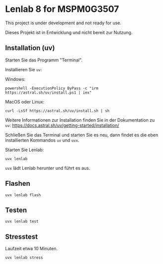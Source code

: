 # Lenlab 8 for MSPM0G3507

This project is under development and not ready for use.

Dieses Projekt ist in Entwicklung und nicht bereit zur Nutzung.

## Installation (uv)

Starten Sie das Programm "Terminal".

Installieren Sie `uv`:

Windows:

```shell
powershell -ExecutionPolicy ByPass -c "irm https://astral.sh/uv/install.ps1 | iex"
```

MacOS oder Linux:

```shell
curl -LsSf https://astral.sh/uv/install.sh | sh
```

Weitere Informationen zur Installation finden Sie in der Dokumentation zu `uv`:
https://docs.astral.sh/uv/getting-started/installation/

Schließen Sie das Terminal und starten Sie es neu, dann findet es die eben installierten Kommandos `uv` und `uvx`.

Starten Sie Lenlab:

```shell
uvx lenlab
```

`uvx` lädt Lenlab herunter und führt es aus.

## Flashen

```shell
uvx lenlab flash
```

## Testen

```shell
uvx lenlab test
```

## Stresstest

Laufzeit etwa 10 Minuten.

```shell
uvx lenlab stress
```
